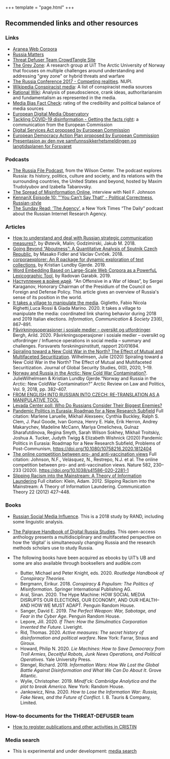 +++
template = "page.html"
+++

## Recommended links and other resources

### Links

- [Aranea Web Corpora](http://ucts.uniba.sk/aranea_about/)
- [Russia Matters](https://russiamatters.org/)
- [Threat Defuser Team CrowdTangle Site](https://apps.crowdtangle.com/threatdefuserteam)
- [The Grey Zone](https://uit.no/research/thegreyzone): A research group at UiT The Arctic University of Norway that focuses on multiple challenges around understanding and addressing "grey zone" or hybrid threats and warfare
- [The Russia Conference 2017 - Competing realities](https://www.nupi.no/en/Events/2017/The-Russia-Conference-2017-Competing-realities). NUPI.
- [Wikipedia Conspiracist media](https://en.wikipedia.org/wiki/Category:Conspiracist_media): A list of conspiracist media sources
- [Rational Wiki](https://rationalwiki.org/wiki/Main_Page): Analysis of pseudoscience, crank ideas, authoritariansim and fundamentalism as represented in the media.
- [Media Bias Fact Check](https://mediabiasfactcheck.com/): rating of the credibility and political balance of media sources
- [European Digital Media Observatory](https://edmo.eu/)
- [Tackling COVID-19 disinformation - Getting the facts right](https://ec.europa.eu/info/sites/info/files/communication-tackling-covid-19-disinformation-getting-facts-right_en.pdf): a communication from the European Commission
- [Digital Services Act proposed by European Commission](https://ec.europa.eu/digital-single-market/en/news/consultation-digital-services-act-package)
- [European Democracy Action Plan proposed by European Commission](https://ec.europa.eu/commission/presscorner/detail/en/IP_20_1352)
- [Presentasjon av den nye samfunnssikkerhetsmeldingen og langtidsplanen for Forsvaret](https://www.regjeringen.no/no/aktuelt/presentasjon-av-den-nye-samfunnssikkerhetsmeldingen-og-langtidsplanen-for-forsvaret-justisministerens-innlegg/id2771492/)


### Podcasts

- [The Russia File Podcast](https://www.wilsoncenter.org/collection/russia-file-podcast), from the Wilson Center. The podcast explores Russia: its history, politics, culture and society, and its relations with the surrounding countries, the United States and beyond, hosted by Maxim Trudolyubov and Izabella Tabarovsky.
- [The Spread of Misinformation Online](https://overcast.fm/+O1Sbef-OM), interview with Neil F. Johnson
- [KennanX Episode 10: "'You Can't Say That!' - Political Correctness, Russian-style](https://www.wilsoncenter.org/audio/kennanx-episode-10-you-cant-say-political-correctness-russian-style?sourceid=&emci=1870391e-25f8-ea11-99c3-00155d039e74&emdi=75f6a055-f9f8-ea11-99c3-00155d039e74&ceid=247338)
- [The Sunday Read: ‘The Agency’](https://www.nytimes.com/2020/09/20/podcasts/the-daily/russia-trolls-misinformation.html), a New York Times “The Daily” podcast about the Russian Internet Research Agency.


### Articles

- [How to understand and deal with Russian strategic communication measures?](https://nupi.brage.unit.no/nupi-xmlui/handle/11250/2490552), by Østevik, Malin; Godzimirski, Jakub M. 2018.
- [Going Beyond “Aboutness”: A Quantitative Analysis of Sputnik Czech Republic](https://link.springer.com/chapter/10.1007/978-3-319-98017-1_10), by Masako Fidler and Václav Cvrček. 2018.
- [corporaexplorer: An R package for dynamic exploration
of text collections](https://joss.theoj.org/papers/10.21105/joss.01342), by Kristian Lundby Gjerde. 2019.
- [Word Embedding Based on Large-Scale Web Corpora as a PowerfuL Lexicographic
  Tool](https://hrcak.srce.hr/245458), by Radovan Garabik. 2019.
- [Наступление в войне
  идей](https://rg.ru/2020/11/26/sergej-karaganov-oboronitelnaia-tradiciia-neumestna-v-nyneshnem-mire.html).
  “An Offensive in a War of Ideas”, by Sergei Karaganov, Honorary Chairman of
  the Presidium of the Council on Foreign and Defense Policy. This article
  gives an overview of Russia's sense of its position in the world.
- [It takes a village to manipulate the
  media](https://doi.org/10.1080/1369118X.2020.1739732). Giglietto, Fabio
  Nicola Righetti,Luca Rossi & Giada Marino. 2020. It takes a village to
  manipulate the media: coordinated link sharing behavior during 2018 and 2019
  Italian elections. *Information, Communication & Society* 23(6), 867–891.
- [Påvirkningsoperasjoner i sosiale medier – oversikt og
  utfordringer](https://www.ffi.no/publikasjoner/arkiv/pavirkningsoperasjoner-i-sosiale-medier-oversikt-og-utfordringer).
  Bergh, Arild. 2020. Påvirkningsoperasjoner i sosiale medier – oversikt og
  utfordringer / Influence operations in social media – summary and challenges.
  Forsvarets forskningsinstitutt, rapport 20/01694.
- [Spiraling toward a New Cold War in the North? The Effect of Mutual and
  Multifaceted Securitization](https://doi.org/10.1093/jogss/ogaa044). Wilhelmsen, Julie
  (2020) Spiraling toward a New Cold War in the North? The Effect of Mutual and
  Multifaceted Securitization. Journal of Global Security Studies, 0(0), 2020,
  1–19.
- [Norway and Russia in the Arctic: New Cold War
  Contamination?](https://doi.org/10.23865/arctic.v9.1334). JulieWilhelmsen &
  Kristian Lundby Gjerde.“Norway and Russia in the Arctic: New ColdWar
  Contamination?” Arctic Review on Law and Politics, Vol. 9, 2018, pp. 382–407.
- [FROM ENGLISH INTO RUSSIAN INTO CZECH: RE-TRANSLATION AS A MANIPULATIVE
  TOOL](https://euvsdisinfo.eu/from-english-into-russian-into-czech-re-translation-as-a-manipulative-tool/)
- [Levada Center poll: Who Do Russians Consider Their Biggest
  Enemies?](https://www.rferl.org/a/who-do-russians-consider-their-biggest-enemies/30896941.html)
- [Pandemic Politics in Eurasia: Roadmap for a New Research
  Subfield](https://www.tandfonline.com/doi/full/10.1080/10758216.2020.1812404)
  Full citation: Marlene Laruelle, Mikhail Alexseev, Cynthia Buckley, Ralph S.
  Clem, J. Paul Goode, Ivan Gomza, Henry E. Hale, Erik Herron, Andrey
  Makarychev, Madeline McCann, Mariya Omelicheva, Gulnaz Sharafutdinova, Regina
  Smyth, Sarah Wilson Sokhey, Mikhail Troitskiy, Joshua A. Tucker, Judyth Twigg
  & Elizabeth Wishnick (2020) Pandemic Politics in Eurasia: Roadmap for a New
  Research Subfield, Problems of Post-Communism,
  https://doi.org/10.1080/10758216.2020.1812404
- [The online competition between pro- and anti-vaccination
  views](https://www.nature.com/articles/s41586-020-2281-1) Full citation:
  Johnson, N.F., Velásquez, N., Restrepo, N.J. et al. The online competition
  between pro- and anti-vaccination views. Nature 582, 230–233 (2020).
  https://doi.org/10.1038/s41586-020-2281-1
- [Slipping Racism into the Mainstream: A Theory of Information
  Laundering](https://www.researchgate.net/figure/Model-of-information-laundering_fig2_263138211)
  Full citation: Klein, Adam. 2012. Slipping Racism into the Mainstream: A
  Theory of Information Laundering. Communication Theory 22 (2012) 427–448.


### Books

- [Russian Social Media Influence](https://www.rand.org/pubs/research_reports/RR2740.html). This is a 2018 study by RAND, including some linguistic analysis.
- [The Palgrave Handbook of Digital Russia Studies](https://link.springer.com/book/10.1007/978-3-030-42855-6). This open-access anthology 
presents a multidisciplinary and multifaceted perspective on how the ‘digital’ is simultaneously changing Russia and the research methods scholars use to study Russia.

- The following books have been acquired as ebooks by UiT’s UB and some are also available through booksellers and audible.com

  - Butter, Michael and Peter Knight, eds. 2020. *Routledge Handbook of Conspiracy Theories*.
  - Bergmann, Eirikur. 2018. *Conspiracy & Populism: The Politics of Misinformation*. Springer International Publishing AG.
  - Aral, Sinan. 2020. The Hype Machine: HOW SOCIAL MEDIA DISRUPTS OUR ELECTIONS, OUR ECONOMY, AND OUR HEALTH–AND HOW WE MUST ADAPT. Penguin Random House.
  - Sanger, David E. 2019. *The Perfect Weapon: War, Sabotage, and Fear in the Cyber Age*. Penguin Random House.
  - Lepore, Jill. 2020. *If Then: How the Simulmatics Corporation Invented the Future*. Liveright.
  - Rid, Thomas. 2020. *Active measures: The secret history of disinformation and political warfare*. New York: Farrar, Straus and Giroux.
  - Howard, Philip N. 2020. *Lie Machines: How to Save Democracy from Troll Armies, Deceitful Robots, Junk News Operations, and Political Operatives*. Yale University Press.
  - Stengel, Richard. 2019. *Information Wars: How We Lost the Global Battle Against Disinformation and What We Can Do About It*. Grove Atlantic.
  - Wylie, Christopher. 2019. *Mindf'ck: Cambridge Analytica and the plot to break America*. New York: Random House.
  - Jankowicz, Nina. 2020. *How to Lose the Information War: Russia, Fake News, and the Future of Conflict.*
    I. B. Tauris & Company, Limited.


### How-to documents for the THREAT-DEFUSER team

- [How to register publications and other activities in CRISTIN](https://github.com/threat-defuser/threat-defuser.org/blob/main/how-to/register-publication.md)


### Media search

- This is experimental and under development: [media search](/media-search/)
